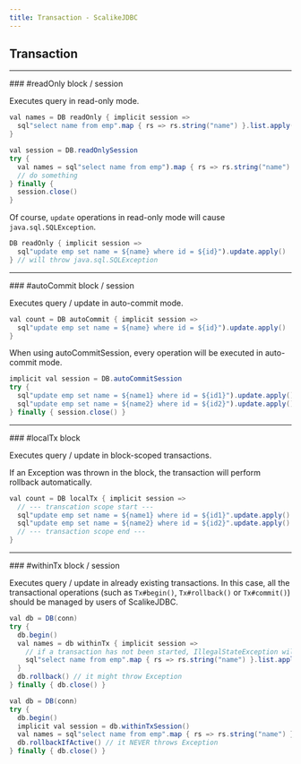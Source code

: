 ```yaml
---
title: Transaction - ScalikeJDBC
---
```


## Transaction

<hr/>
### #readOnly block / session

Executes query in read-only mode.

```java
val names = DB readOnly { implicit session =>
  sql"select name from emp".map { rs => rs.string("name") }.list.apply()
}

val session = DB.readOnlySession
try {
  val names = sql"select name from emp").map { rs => rs.string("name") }.list.apply()
  // do something
} finally {
  session.close()
}
```

Of course, `update` operations in read-only mode will cause `java.sql.SQLException`.

```java
DB readOnly { implicit session =>
  sql"update emp set name = ${name} where id = ${id}").update.apply()
} // will throw java.sql.SQLException
```

<hr/>
### #autoCommit block / session

Executes query / update in auto-commit mode.

```java
val count = DB autoCommit { implicit session =>
  sql"update emp set name = ${name} where id = ${id}").update.apply()
}
```

When using autoCommitSession, every operation will be executed in auto-commit mode.

```java
implicit val session = DB.autoCommitSession
try {
  sql"update emp set name = ${name1} where id = ${id1}").update.apply() // auto-commit
  sql"update emp set name = ${name2} where id = ${id2}").update.apply() // auto-commit
} finally { session.close() }
```

<hr/>
### #localTx block

Executes query / update in block-scoped transactions.

If an Exception was thrown in the block, the transaction will perform rollback automatically.

```java
val count = DB localTx { implicit session =>
  // --- transcation scope start ---
  sql"update emp set name = ${name1} where id = ${id1}".update.apply()
  sql"update emp set name = ${name2} where id = ${id2}".update.apply()
  // --- transaction scope end ---
}
```

<hr/>
### #withinTx block / session

Executes query / update in already existing transactions.
In this case, all the transactional operations (such as `Tx#begin()`, `Tx#rollback()` or `Tx#commit()`) should be managed by users of ScalikeJDBC.

```java
val db = DB(conn)
try {
  db.begin()
  val names = db withinTx { implicit session =>
    // if a transaction has not been started, IllegalStateException will be thrown
    sql"select name from emp".map { rs => rs.string("name") }.list.apply()
  }
  db.rollback() // it might throw Exception
} finally { db.close() }

val db = DB(conn)
try {
  db.begin()
  implicit val session = db.withinTxSession()
  val names = sql"select name from emp".map { rs => rs.string("name") }.list.apply()
  db.rollbackIfActive() // it NEVER throws Exception
} finally { db.close() }
```



